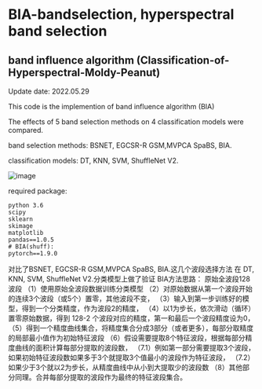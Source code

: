 # BIA-bandselection, hyperspectral band selection

## band influence algorithm (Classification-of-Hyperspectral-Moldy-Peanut)

Update date: 2022.05.29

This code is the implemention of band influence algorithm (BIA)


The effects of 5 band selection methods on 4 classification models were compared.

band selection methods: BSNET, EGCSR-R GSM,MVPCA SpaBS, BIA.

classification models: DT, KNN,  SVM, ShuffleNet V2.

![image](https://github.com/mepleleo/BIA-bandselection/blob/main/BIA_.png)


required package:

```
python 3.6
scipy
sklearn
skimage
matplotlib
pandas==1.0.5
# BIA(shuff):
pytorch==1.9.0
```

对比了BSNET, EGCSR-R GSM,MVPCA SpaBS, BIA.这几个波段选择方法
在 DT, KNN,  SVM, ShuffleNet V2.分类模型上做了验证
BIA方法思路：
原始全波段128波段
（1）使用原始全波段数据训练分类模型
（2）对原始数据从第一个波段开始的连续3个波段（或5个）置零，其他波段不变，
（3）输入到第一步训练好的模型，得到一个分类精度，作为波段2的精度，
（4）以1为步长，依次滑动（循环）置零原始数据，得到 128-2 个波段对应的精度，第一和最后一个波段精度设为0，
（5）得到一个精度曲线集合，将精度集合分成3部分（或者更多），每部分取精度的局部最小值作为初始特征波段
（6）假设需要提取8个特征波段，根据每部分精度曲线的面积计算每部分提取的波段数，
（7.1）例如第一部分需要提取3个波段，如果初始特征波段数如果多于3个就提取3个值最小的波段作为特征波段，
（7.2）如果少于3个就以2为步长，从精度曲线中从小到大提取少的波段数
（8）其他部分同理。合并每部分提取的波段作为最终的特征波段集合。



